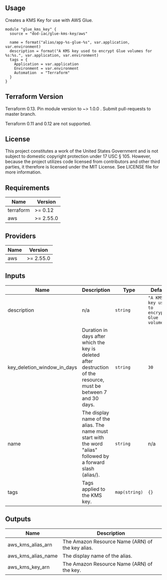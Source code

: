 ## Usage

Creates a KMS Key for use with AWS Glue.

```hcl
module "glue_kms_key" {
  source = "dod-iac/glue-kms-key/aws"

  name = format("alias/app-%s-glue-%s", var.application, var.environment)
  description = format("A KMS key used to encrypt Glue volumes for %s:%s.", var.application, var.environment)
  tags = {
    Application = var.application
    Environment = var.environment
    Automation  = "Terraform"
  }
}
```

## Terraform Version

Terraform 0.13. Pin module version to ~> 1.0.0 . Submit pull-requests to master branch.

Terraform 0.11 and 0.12 are not supported.

## License

This project constitutes a work of the United States Government and is not subject to domestic copyright protection under 17 USC § 105.  However, because the project utilizes code licensed from contributors and other third parties, it therefore is licensed under the MIT License.  See LICENSE file for more information.

## Requirements

| Name | Version |
|------|---------|
| terraform | >= 0.12 |
| aws | >= 2.55.0 |

## Providers

| Name | Version |
|------|---------|
| aws | >= 2.55.0 |

## Inputs

| Name | Description | Type | Default | Required |
|------|-------------|------|---------|:--------:|
| description | n/a | `string` | `"A KMS key used to encrypt Glue volumes."` | no |
| key\_deletion\_window\_in\_days | Duration in days after which the key is deleted after destruction of the resource, must be between 7 and 30 days. | `string` | `30` | no |
| name | The display name of the alias. The name must start with the word "alias" followed by a forward slash (alias/). | `string` | n/a | yes |
| tags | Tags applied to the KMS key. | `map(string)` | `{}` | no |

## Outputs

| Name | Description |
|------|-------------|
| aws\_kms\_alias\_arn | The Amazon Resource Name (ARN) of the key alias. |
| aws\_kms\_alias\_name | The display name of the alias. |
| aws\_kms\_key\_arn | The Amazon Resource Name (ARN) of the key. |

